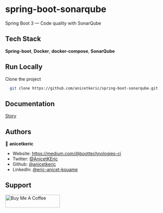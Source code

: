 
# spring-boot-sonarqube

Spring Boot 3 — Code quality with SonarQube


## Tech Stack

**Spring-boot**, **Docker**, **docker-compose**, **SonarQube** 



## Run Locally

Clone the project

```bash
  git clone https://github.com/anicetkeric/spring-boot-sonarqube.git
```

## Documentation

[Story](https://medium.com/p/79f8fe0b0ea5)

## Authors

👤 **anicetkeric**

* Website: https://medium.com/@boottechnologies-ci
* Twitter: [@AnicetKEric](https://twitter.com/AnicetKEric)
* Github: [@anicetkeric](https://github.com/anicetkeric)
* LinkedIn: [@eric-anicet-kouame](https://linkedin.com/in/eric-anicet-kouame-49029577)

## Support
<a href="https://www.buymeacoffee.com/boottechnou" target="_blank"><img src="https://cdn.buymeacoffee.com/buttons/default-orange.png" alt="Buy Me A Coffee" height="41" width="174"></a>

